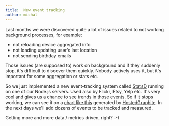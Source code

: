```yaml
---
title:  New event tracking
author: michal
---
```


Last months we were discovered quite a lot of issues related to not working background processes, for example:

* not reloading device aggregated info
* not loading updating user's last location
* not sending birthday emails

Those issues (are supposed to) work on background and if they suddenly stop, it's difficult to discover them quickly. Nobody actively uses it, but it's important for some aggregation or stats etc.

So we just implemented a new event-tracking system called [StatsD](https://github.com/HotelQuickly/statsd) running on one of our Node.js servers. Used also by Flickr, Etsy, Yelp etc. It's very cool and gives us a chance to see trends in those events. So if it stops working, we can see it on a [chart like this](https://www.dropbox.com/s/bdo5v6mwrn237ag/Screenshot%202014-05-01%2017.31.12.png) generated by [HostedGraphite](http://www.hostedgraphite.com). In the next days we'll add dozens of events to be tracked and measured.

Getting more and more data / metrics driven, right? :-)
